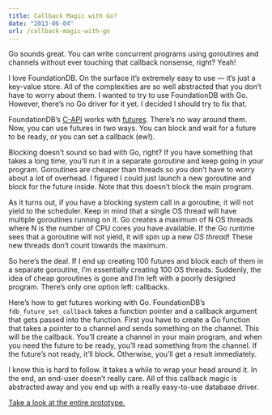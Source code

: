```yaml
---
title: Callback Magic with Go?
date: "2013-06-04"
url: /callback-magic-with-go
---
```



Go sounds great. You can write concurrent programs using goroutines and
channels without ever touching that callback nonsense, right? Yeah!

</p>

I love FoundationDB. On the surface it’s extremely easy to use — it’s
just a key-value store. All of the complexities are so well abstracted
that you don’t have to worry about them. I wanted to try to use
FoundationDB with Go. However, there’s no Go driver for it yet. I
decided I should try to fix that.

</p>

FoundationDB’s [C-API][] works with [futures][]. There’s no way around
them. Now, you can use futures in two ways. You can block and wait for a
future to be ready, or you can set a callback (ew!).

</p>

Blocking doesn’t sound so bad with Go, right? If you have something that
takes a long time, you’ll run it in a separate goroutine and keep going
in your program. Goroutines are cheaper than threads so you don’t have
to worry about a lot of overhead. I figured I could just launch a new
goroutine and block for the future inside. Note that this doesn’t block
the main program.

</p>

As it turns out, if you have a blocking system call in a goroutine, it
will not yield to the scheduler. Keep in mind that a single OS thread
will have multiple goroutines running on it. Go creates a maximum of N
OS threads where N is the number of CPU cores you have available. If the
Go runtime sees that a goroutine will not yield, it will spin up a new
*OS thread*! These new threads don’t count towards the maximum.

</p>

So here’s the deal. If I end up creating 100 futures and block each of
them in a separate goroutine, I’m essentially creating 100 OS threads.
Suddenly, the idea of cheap goroutines is gone and I’m left with a
poorly designed program. There’s only one option left: callbacks.

</p>

Here’s how to get futures working with Go. FoundationDB’s
`fdb_future_set_callback` takes a function pointer and a callback
argument that gets passed into the function. First you have to create a
Go function that takes a pointer to a channel and sends something on the
channel. This will be the callback. You’ll create a channel in your main
program, and when you need the future to be ready, you’ll read something
from the channel. If the future’s not ready, it’ll block. Otherwise,
you’ll get a result immediately.

</p>

I know this is hard to follow. It takes a while to wrap your head around
it. In the end, an end-user doesn’t really care. All of this callback
magic is abstracted away and you end up with a really easy-to-use
database driver.

</p>

[Take a look at the entire prototype.][]

</p>

  [C-API]: http://foundationdb.com/documentation/beta1/api-c.html
  [futures]: http://en.wikipedia.org/wiki/Futures_and_promises
  [Take a look at the entire prototype.]: https://github.com/PreetamJinka/fdbgo

